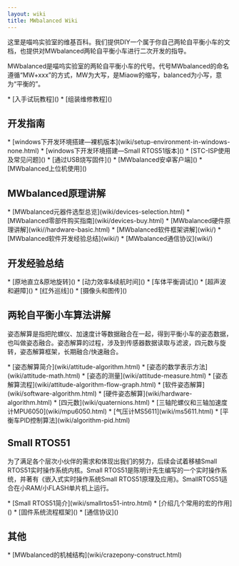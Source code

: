 ```yaml
---
layout: wiki
title: MWbalanced Wiki
---
```


<div class="jumbotron">
    <p class="lead">这里是喵呜实验室的维基百科。我们提供DIY一个属于你自己两轮自平衡小车的文档，也提供对MWbalanced两轮自平衡小车进行二次开发的指导。 </p>
</div>

<p>MWbalanced是喵呜实验室的两轮自平衡小车的代号。代号MWbalanced的命名遵循“MW+xxx”的方式，MW为大写，是Miaow的缩写，balanced为小写，意为“平衡的”。</p>
* [入手试玩教程]()
* [组装维修教程]()

<h2 id="rd">开发指南</h2>
* [windows下开发环境搭建—裸机版本](wiki/setup-environment-in-windows-none.html)
* [windows下开发环境搭建—Small RTOS51版本]()
* [STC-ISP使用及常见问题]()
* [通过USB烧写固件]()
* [MWbalanced安卓客户端]()
* [MWbalanced上位机使用]()

<h2>MWbalanced原理讲解</h2>
* [MWbalanced元器件选型总览](wiki/devices-selection.html)
* [MWbalanced零部件购买指南](wiki/devices-buy.html)
* [MWbalanced硬件原理讲解](wiki//hardware-basic.html)
* [MWbalanced软件框架讲解](wiki/)
* [MWbalanced软件开发经验总结](wiki/)
* [MWbalanced通信协议](wiki/)

<h2 id="exp">开发经验总结</h2>
* [原地直立&原地旋转]()
* [动力效率&续航时间]()
* [车体平衡调试]()
* [超声波和避障]()
* [红外巡线]()
* [摄像头和图传]()

<h2 id="quadcopter-dev">两轮自平衡小车算法讲解</h2>
<p>姿态解算是指把陀螺仪、加速度计等数据融合在一起，得到平衡小车的姿态数据，也叫做姿态融合。姿态解算的过程，涉及到传感器数据读取与滤波，四元数与旋转，姿态解算框架，长期融合/快速融合。</p>
* [姿态解算简介](wiki/attitude-algorithm.html)
* [姿态的数学表示方法](wiki/attitude-math.html)
* [姿态的测量](wiki/attitude-measure.html)
* [姿态解算流程](wiki/attitude-algorithm-flow-graph.html)
* [软件姿态解算](wiki/software-algorithm.html)
* [硬件姿态解算](wiki/hardware-algorithm.html)
* [四元数](wiki/quaternions.html)
* [三轴陀螺仪和三轴加速度计MPU6050](wiki/mpu6050.html)
* [气压计MS5611](wiki/ms5611.html)
* [平衡车PID控制算法](wiki/algorithm-pid.html)

<h2 id="crazyflie">Small RTOS51</h2>
<p>为了满足各个层次小伙伴的需求和体现出我们的努力，后续会试着移植Small RTOS51实时操作系统内核。Small RTOS51是陈明计先生编写的一个实时操作系统，并著有《嵌入式实时操作系统Small RTOS51原理及应用》。SmallRTOS51适合在小RAM/小FLASH单片机上运行。</p>
* [Small RTOS51简介](wiki/smallrtos51-intro.html)
* [介绍几个常用的宏的作用]()
* [固件系统流程框架]()
* [通信协议]()

<h2 id="other">其他</h2>
* [MWbalanced的机械结构](wiki/crazepony-construct.html)

